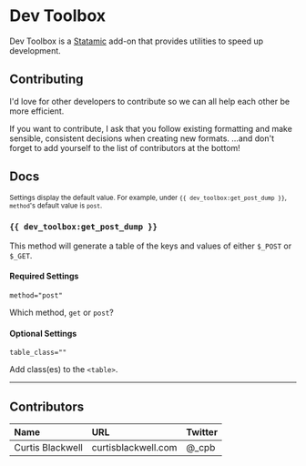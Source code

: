 # Dev Toolbox
Dev Toolbox is a [Statamic](http://statamic.com) add-on that provides utilities to speed up development.

## Contributing
I'd love for other developers to contribute so we can all help each other be more efficient.

If you want to contribute, I ask that you follow existing formatting and make sensible, consistent decisions when creating new formats. …and don't forget to add yourself to the list of contributors at the bottom!

## Docs
<small>Settings display the default value. For example, under `{{ dev_toolbox:get_post_dump }}`, `method`'s default value is `post`.</small>

### `{{ dev_toolbox:get_post_dump }}`
This method will generate a table of the keys and values of either `$_POST` or `$_GET`.

#### Required Settings
    method="post"

Which method, `get` or `post`?

#### Optional Settings
    table_class=""

Add class(es) to the `<table>`.

---

## Contributors
| Name             | URL                 | Twitter |
|:---------------- |:------------------- | :------ |
| Curtis Blackwell | curtisblackwell.com | @_cpb   |